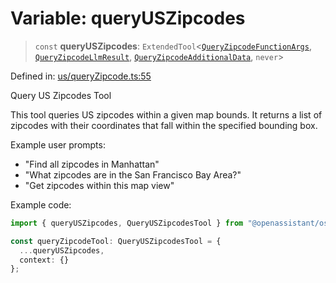 # Variable: queryUSZipcodes

> `const` **queryUSZipcodes**: `ExtendedTool`\<[`QueryZipcodeFunctionArgs`](../type-aliases/QueryZipcodeFunctionArgs.md), [`QueryZipcodeLlmResult`](../type-aliases/QueryZipcodeLlmResult.md), [`QueryZipcodeAdditionalData`](../type-aliases/QueryZipcodeAdditionalData.md), `never`\>

Defined in: [us/queryZipcode.ts:55](https://github.com/GeoDaCenter/openassistant/blob/2cb8f20a901f3385efeb40778248119c5e49db78/packages/osm/src/us/queryZipcode.ts#L55)

Query US Zipcodes Tool

This tool queries US zipcodes within a given map bounds. It returns a list of zipcodes
with their coordinates that fall within the specified bounding box.

Example user prompts:
- "Find all zipcodes in Manhattan"
- "What zipcodes are in the San Francisco Bay Area?"
- "Get zipcodes within this map view"

Example code:
```typescript
import { queryUSZipcodes, QueryUSZipcodesTool } from "@openassistant/osm";

const queryZipcodeTool: QueryUSZipcodesTool = {
  ...queryUSZipcodes,
  context: {}
};
```
